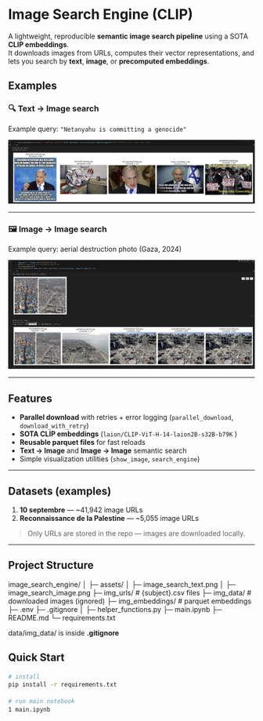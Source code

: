 # Image Search Engine (CLIP)

A lightweight, reproducible **semantic image search pipeline** using a SOTA **CLIP embeddings**.  
It downloads images from URLs, computes their vector representations, and lets you search by **text**, **image**, or **precomputed embeddings**.

## Examples

### 🔍 Text → Image search
Example query: `"Netanyahu is committing a genocide"`

<img src="assets/image_search_text.png" alt="Text to Image search example" width="800"/>

---

### 🖼️ Image → Image search
Example query: aerial destruction photo (Gaza, 2024)

<img src="assets/image_search_image.png" alt="Image to Image search example" width="800"/>

---

##  Features
- **Parallel download** with retries + error logging (`parallel_download`, `download_with_retry`)
- **SOTA CLIP embeddings** (`laion/CLIP-ViT-H-14-laion2B-s32B-b79K` )
- **Reusable parquet files** for fast reloads
- **Text → Image** and **Image → Image** semantic search
-  Simple visualization utilities (`show_image`, `search_engine`)

---

## Datasets (examples)
1. **10 septembre** — ~41,942 image URLs  
2. **Reconnaissance de la Palestine** — ~5,055 image URLs  

> Only URLs are stored in the repo — images are downloaded locally.

---

## Project Structure
image_search_engine/
│
├─ assets/
│   ├─ image_search_text.png
│   ├─ image_search_image.png
├─ img_urls/ # {subject}.csv files
├─ img_data/ # downloaded images (ignored)
├─ img_embeddings/ # parquet embeddings
├─ .env
├─ .gitignore
│
├─ helper_functions.py
├─ main.ipynb
├─ README.md
└─ requirements.txt


data/img_data/ is inside **.gitignore**


## Quick Start

```bash
# install
pip install -r requirements.txt

# run main notebook
1 main.ipynb

